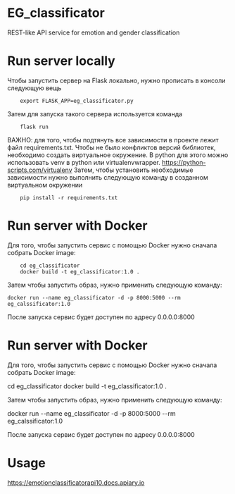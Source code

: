 # EG_classificator 
REST-like API service for emotion and gender classification

# Run server locally
Чтобы запустить сервер на Flask локально, нужно прописать в консоли следующую вещь 
```
    export FLASK_APP=eg_classificator.py
```
Затем для запуска такого сервера используется команда 
```
    flask run
```
ВАЖНО: для того, чтобы подтянуть все зависимости в проекте лежит файл requirements.txt. Чтобы не было конфликтов версий библиотек, необходимо создать виртуальное окружение. В python для этого можно использовать venv в python или virtualenvwrapper. https://python-scripts.com/virtualenv
Затем, чтобы установить необходимые зависимости нужно выполнить следующую команду в созданном виртуальном окружении
```
    pip install -r requirements.txt
```
# Run server with Docker
Для того, чтобы запустить сервис с помощью Docker нужно сначала собрать Docker image:
```
    cd eg_classificator
    docker build -t eg_classificator:1.0 .
```
Затем чтобы запустить образ, нужно применить следующую команду:
```
docker run --name eg_classificator -d -p 8000:5000 --rm eg_calssificator:1.0
```
После запуска сервис будет доступен по адресу 0.0.0.0:8000

# Run server with Docker
Для того, чтобы запустить сервис с помощью Docker нужно сначала собрать Docker image:

cd eg_classificator
docker build -t eg_classificator:1.0 .

Затем чтобы запустить образ, нужно применить следующую команду:

docker run --name eg_classificator -d -p 8000:5000 --rm eg_calssificator:1.0

После запуска сервис будет доступен по адресу 0.0.0.0:8000

# Usage
https://emotionclassificatorapi10.docs.apiary.io
